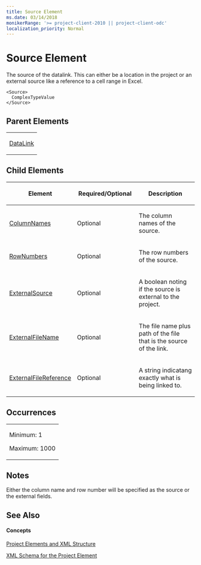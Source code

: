 ```yaml
---
title: Source Element
ms.date: 03/14/2018
monikerRange: '>= project-client-2010 || project-client-odc'
localization_priority: Normal
---
```


# Source Element


The source of the datalink. This can either be a location in the project or an external source like a reference to a cell range in Excel. 



    <Source>
      ComplexTypeValue
    </Source>

## Parent Elements

<table>
<colgroup>
<col style="width: 100%" />
</colgroup>
<tbody>
<tr class="odd">
<td><p><a href="datalink-element.md">DataLink</a></p></td>
</tr>
</tbody>
</table>

## Child Elements

<table>
<colgroup>
<col style="width: 33%" />
<col style="width: 33%" />
<col style="width: 33%" />
</colgroup>
<thead>
<tr class="header">
<th><p>Element</p></th>
<th><p>Required/Optional</p></th>
<th><p>Description</p></th>
</tr>
</thead>
<tbody>
<tr class="odd">
<td><p><a href="columnnames-element.md">ColumnNames</a></p></td>
<td><p>Optional</p></td>
<td><p>The column names of the source.</p></td>
</tr>
<tr class="even">
<td><p><a href="rownumbers-element.md">RowNumbers</a></p></td>
<td><p>Optional</p></td>
<td><p>The row numbers of the source.</p></td>
</tr>
<tr class="odd">
<td><p><a href="externalsource-element.md">ExternalSource</a></p></td>
<td><p>Optional</p></td>
<td><p>A boolean noting if the source is external to the project.</p></td>
</tr>
<tr class="even">
<td><p><a href="externalfilename-element.md">ExternalFileName</a></p></td>
<td><p>Optional</p></td>
<td><p>The file name plus path of the file that is the source of the link.</p></td>
</tr>
<tr class="odd">
<td><p><a href="externalfilereference-element.md">ExternalFileReference</a></p></td>
<td><p>Optional</p></td>
<td><p>A string indicatang exactly what is being linked to.</p></td>
</tr>
</tbody>
</table>

## Occurrences

<table>
<colgroup>
<col style="width: 100%" />
</colgroup>
<tbody>
<tr class="odd">
<td><p>Minimum: 1</p>
<p>Maximum: 1000</p></td>
</tr>
</tbody>
</table>

## Notes

Either the column name and row number will be specified as the source or the external fields.

## See Also

#### Concepts

[Project Elements and XML Structure](project-elements-and-xml-structure.md)

[XML Schema for the Project Element](xml-schema-for-the-project-element.md)
